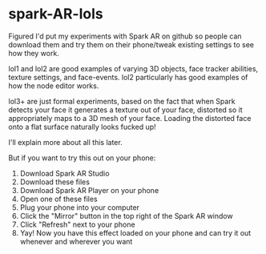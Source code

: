 # spark-AR-lols

Figured I'd put my experiments with Spark AR on github so people can download them and try them on their phone/tweak existing settings to see how they work.

lol1 and lol2 are good examples of varying 3D objects, face tracker abilities, texture settings, and face-events. lol2 particularly has good examples of how the node editor works.

lol3+ are just formal experiments, based on the fact that when Spark detects your face it generates a texture out of your face, distorted so it appropriately maps to a 3D mesh of your face. Loading the distorted face onto a flat surface naturally looks fucked up!

I'll explain more about all this later.

But if you want to try this out on your phone:

1. Download Spark AR Studio
2. Download these files
3. Download Spark AR Player on your phone
4. Open one of these files
5. Plug your phone into your computer
6. Click the "Mirror" button in the top right of the Spark AR window
7. Click "Refresh" next to your phone
8. Yay! Now you have this effect loaded on your phone and can try it out whenever and wherever you want